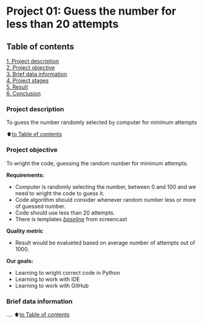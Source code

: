# Project 01: Guess the number for less than 20 attempts

## Table of contents
[1. Project description](https://github.com/sonics738/DataScience-2022/tree/main/project_v2_homework/README.md#Описание-проекта)  
[2. Project objective](https://github.com/sonics738/DataScience-2022/tree/main/project_v2_homework/README.md#Какой-кейс-решаем?)  
[3. Brief data information](https://github.com/sonics738/DataScience-2022/tree/main/project_v2_homework/README.md#Краткая-информация-о-данных)  
[4. Project stages](https://github.com/sonics738/DataScience-2022/tree/main/project_v2_homework/README.md#Этапы-работы-над-проектом)  
[5. Result](https://github.com/sonics738/DataScience-2022/tree/main/project_v2_homework/README.md#Результаты)  
[6. Conclusion](https://github.com/sonics738/DataScience-2022/tree/main/project_v2_homework/README.md#Выводы)

### Project description
To guess the number randomly selected by computer for minimum attempts

:arrow_up:[to Table of contents](https://github.com/sonics738/DataScience-2022/tree/main/project_v2_homework/README.md#Оглавление)

### Project objective
To wright the code, guessing the random number for minimum attempts.

**Requirements:**
- Computer is randomly selecting the number, between 0 and 100 and we need to wright the code to guess it.
- Code algorithm should consider whenever random number less or more of guessed number. 
- Code should use less than 20 attempts. 
- There is templates [*<ins>baseline<ins>*](https://colab.research.google.com/drive/1k2WZD8PWWOYFHrpAJoB2eZw06ID7KnFA) from screencast

**Quality metric**  
- Result would be evalueted based on average number of attempts out of 1000. 

**Our goals:**
- Learning to wright correct code in Python
- Learning to work with IDE
- Learning to work with GitHub
### Brief data information
....
:arrow_up:[to Table of contents](https://github.com/sonics738/DataScience-2022/blob/main/project_0/README.md#Оглавление)